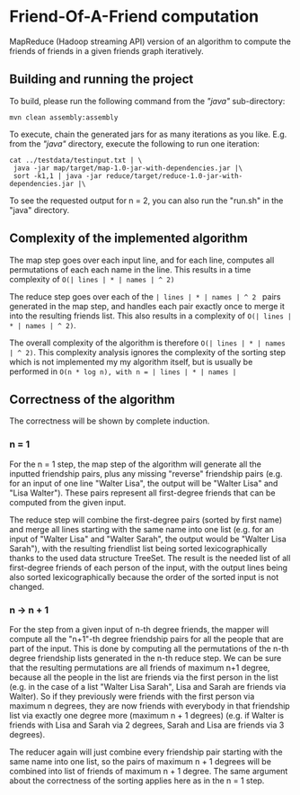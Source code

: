 # Friend-Of-A-Friend computation

MapReduce (Hadoop streaming API) version of an algorithm to compute the friends of friends in a given friends graph iteratively. 

## Building and running the project

To build, please run the following command from the *"java"* sub-directory:
````
mvn clean assembly:assembly
`````

To execute, chain the generated jars for as many iterations as you like. E.g. from the *"java"* directory, execute the following to run one iteration: 

````
cat ../testdata/testinput.txt | \
 java -jar map/target/map-1.0-jar-with-dependencies.jar |\
 sort -k1,1 | java -jar reduce/target/reduce-1.0-jar-with-dependencies.jar |\
 ````
 To see the requested output for n = 2, you can also run the "run.sh" in the "java" directory.
 
 
## Complexity of the implemented algorithm

The map step goes over each input line, and for each line, computes all permutations of each each name in the line. This results in a time complexity of ````O(| lines | * | names | ^ 2)````

The reduce step goes over each of the ````| lines | * | names | ^ 2 ```` pairs generated in the map step, and handles each pair exactly once to merge it into the resulting friends list. This also results in a complexity of ````O(| lines | * | names | ^ 2)````.

The overall complexity of the algorithm is therefore ````O(| lines | * | names | ^ 2)````.
This complexity analysis ignores the complexity of the sorting step which is not implemented my my algorithm itself, but is usually be performed in ````O(n * log n), with n = | lines | * | names | ````

## Correctness of the algorithm

The correctness will be shown by complete induction.

### n = 1
For the n = 1 step, the map step of the algorithm will generate all the inputted friendship pairs, plus any missing "reverse" friendship pairs (e.g. for an input of one line "Walter Lisa", the output will be "Walter Lisa" and "Lisa Walter"). These pairs represent all first-degree friends that can be computed from the given input.

The reduce step will combine the first-degree pairs (sorted by first name) and merge all lines starting with the same name into one list (e.g. for an input of "Walter Lisa" and "Walter Sarah", the output would be "Walter Lisa Sarah"), with the resulting friendlist list being sorted lexicographically thanks to the used data structure TreeSet. The result is the needed list of all first-degree friends of each person of the input, with the output lines being also sorted lexicographically because the order of the sorted input is not changed.

### n -> n + 1
For the step from a given input of n-th degree friends, the mapper will compute all the "n+1"-th degree friendship pairs for all the people that are part of the input. This is done by computing all the permutations of the n-th degree friendship lists generated in the n-th reduce step. We can be sure that the resulting permutations are all friends of maximum n+1 degree, because all the people in the list are friends via the first person in the list (e.g. in the case of a list "Walter Lisa Sarah", Lisa and Sarah are friends via Walter). So if they previously were friends with the first person via maximum n degrees, they are now friends with everybody in that friendship list via exactly one degree more (maximum n + 1 degrees) (e.g. if Walter is friends with Lisa and Sarah via 2 degrees, Sarah and Lisa are friends via 3 degrees).

The reducer again will just combine every friendship pair starting with the same name into one list, so the pairs of maximum n + 1 degrees will be combined into list of friends of maximum n + 1 degree. The same argument about the correctness of the sorting applies here as in the n = 1 step.
